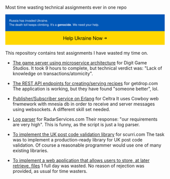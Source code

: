 Most time wasting technical assignments ever in one repo

[![SWUbanner](https://raw.githubusercontent.com/vshymanskyy/StandWithUkraine/main/banner2-direct.svg)](https://github.com/vshymanskyy/StandWithUkraine/blob/main/docs/README.md)


This repository contains test assignments I have wasted my time on.

* [The game server using microservice architecture](digit) for Digit Game Studios.
It took 9 hours to complete, but technical verdict was:
"Lack of knowledge on transactions/atomicity".

* [The REST API endpoints for creating/serving recipes](dropkitchen) for getdrop.com
The application is working, but they have found "someone better", lol.

* [Publisher/Subscriber service on Erlang](celtra) for Celtra
It uses Cowboy web frwmework with mnesia db in order to receive and server messages using websockets.
A different skill set needed.

* [Log parser](./tree/master/radarservices) for RadarServices.com
Their response: "our requirements are very high". This is funny, as the script is just a log parser.

* [To implement the UK post code validation library](.scurri) for scurri.com
The task was to implement a production-ready library for UK post code validation.
Of course a reasonable programmer would use one of many existing libraries.

* [To implement a web application that allows users to store, at later retrieve, files](.propylon)
1 full day was wasted. No reason of rejection was provided, as usual for time wasters.
